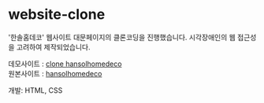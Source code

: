 # website-clone

'한솔홈데코' 웹사이트 대문페이지의 클론코딩을 진행했습니다.
시각장애인의 웹 접근성을 고려하여 제작되었습니다.

데모사이트 : [clone hansolhomedeco](https://mintlib66.github.io/website-clone)  
원본사이트 : [hansolhomedeco](http://www.hansolhomedeco.com/home/)

개발: HTML, CSS
